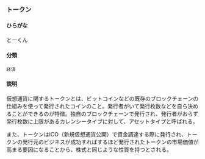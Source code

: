 <div style="display:none;">

## [あ行](securities-terms?id=あ行)
## [か行](securities-terms?id=か行)
## [さ行](securities-terms?id=さ行)
## [た行](securities-terms?id=た行)

</div>

### トークン

#### ひらがな

とーくん

#### 分類

`経済`

#### 説明

仮想通貨に関するトークンとは、ビットコインなどの既存のブロックチェーンの仕組みを使って発行されたコインのこと。発行者がいて発行枚数などを自ら決めることができるのが特徴。独自のブロックチェーンで発行され、発行者がおらず発行枚数に上限があるカレンシータイプに対して、アセットタイプと呼ばれる。
 
また、トークンはICO（新規仮想通貨公開）で資金調達する際に発行され、トークンの発行元のビジネスが成功すればするほど発行されたトークンの市場価値が高まる要因になることから、株式と同じような性質を持つとされる。

<div style="display:none;">

## [な行](securities-terms?id=な行)
## [は行](securities-terms?id=は行)
## [ま行](securities-terms?id=ま行)
## [や行](securities-terms?id=や行)
## [ら行](securities-terms?id=ら行)
## [わ行](securities-terms?id=わ行)
## [英数字・記号](securities-terms?id=英数字・記号)

</div>

